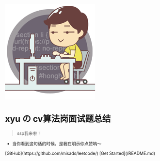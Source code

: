 <img src="_img/cover2.png" style="zoom:33%;">

# xyu の cv算法岗面试题总结

> ssp我来啦！

<ul id='sentence'><li>当你看到这句话的时候，是我在明示你点赞呐～</li></ul>
[GitHub](https://github.com/misads/leetcode/)
[Get Started](/README.md)



